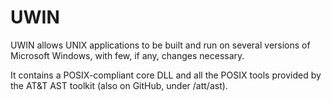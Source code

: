 UWIN
====

UWIN allows UNIX applications to be built and run on several versions of
Microsoft Windows, with few, if any, changes necessary.

It contains a POSIX-compliant core DLL and all the POSIX tools provided by
the AT&amp;T AST toolkit (also on GitHub, under /att/ast).
